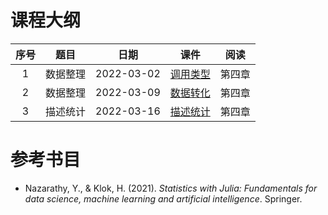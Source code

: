 # 课程大纲

| 序号 | 题目 | 日期 | 课件 | 阅读 |
|:-------:|:-----:|:----:|:--------:|:---------:|
| 1 | 数据整理 | 2022-03-02 | [调用类型](/notebooks/notebooks_DataScience_2022-03-02-Value-Reference) | 第四章 |
| 2 | 数据整理 | 2022-03-09 | [数据转化](/notebooks/notebooks_DataScience_2022-03-09-DataFrame_Join_Transofrm) | 第四章 |
| 3 | 描述统计 | 2022-03-16 | [描述统计](/notebooks/notebooks_FrequentistStatistics_2022-03-16-DataFrame-Variance.jl) | 第四章 |

# 参考书目

- Nazarathy, Y., & Klok, H. (2021). *Statistics with Julia: Fundamentals for data science, machine learning and artificial intelligence*. Springer. 